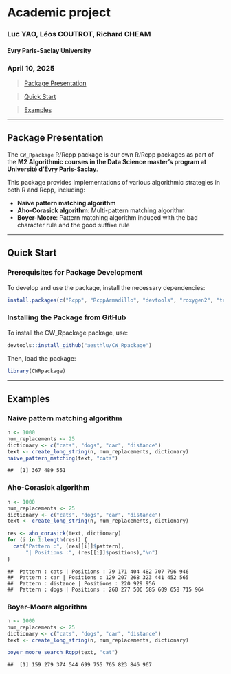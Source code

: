 # Academic project 

### Luc YAO, Léos COUTROT, Richard CHEAM

#### Evry Paris-Saclay University

### April 10, 2025

> [Package Presentation](#pp)

> [Quick Start](#qs)

> [Examples](#ex)

------------------------------------------------------------------------

<a id="pp"></a>

## Package Presentation

The `CW_Rpackage` R/Rcpp package is our own R/Rcpp packages as part of the **M2
Algorithmic courses in the Data Science master’s program at Université
d’Évry Paris-Saclay**.

This package provides implementations of various algorithmic strategies
in both R and Rcpp, including:

- **Naive pattern matching algorithm**
- **Aho-Corasick algorithm**: Multi-pattern matching algorithm 
- **Boyer-Moore**: Pattern matching algorithm induced with the bad character rule and the good suffixe rule

------------------------------------------------------------------------

<a id="qs"></a>

## Quick Start

### Prerequisites for Package Development

To develop and use the package, install the necessary dependencies:

``` r
install.packages(c("Rcpp", "RcppArmadillo", "devtools", "roxygen2", "testthat", "stringr"))
```

### Installing the Package from GitHub

To install the CW_Rpackage package, use:

``` r
devtools::install_github("aesthlu/CW_Rpackage")
```

Then, load the package:

``` r
library(CWRpackage)
```

------------------------------------------------------------------------

<a id="ex"></a>

## Examples

### Naive pattern matching algorithm 

``` r
n <- 1000
num_replacements <- 25
dictionary <- c("cats", "dogs", "car", "distance")
text <- create_long_string(n, num_replacements, dictionary)
naive_pattern_matching(text, "cats")
```

    ##  [1] 367 489 551


### Aho-Corasick algorithm

``` r
n <- 1000
num_replacements <- 25
dictionary <- c("cats", "dogs", "car", "distance")
text <- create_long_string(n, num_replacements, dictionary)

res <- aho_corasick(text, dictionary)
for (i in 1:length(res)) {
  cat("Pattern :", (res[[i]]$pattern), 
      "| Positions :", (res[[i]]$positions),"\n")
}
```

    ##  Pattern : cats | Positions : 79 171 404 482 707 796 946 
    ##  Pattern : car | Positions : 129 207 268 323 441 452 565 
    ##  Pattern : distance | Positions : 220 929 956 
    ##  Pattern : dogs | Positions : 260 277 506 585 609 658 715 964 


### Boyer-Moore algorithm 

``` r
n <- 1000
num_replacements <- 25
dictionary <- c("cats", "dogs", "car", "distance")
text <- create_long_string(n, num_replacements, dictionary)

boyer_moore_search_Rcpp(text, "cat")
```

    ##  [1] 159 279 374 544 699 755 765 823 846 967
